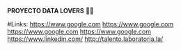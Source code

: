  **PROYECTO DATA LOVERS** 👩‍💻

#Links:
https://www.google.com
https://www.google.com
https://www.google.com
https://www.google.com
https://www.linkedin.com/
http://talento.laboratoria.la/

